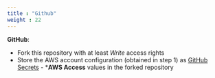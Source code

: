 ```yaml
---
title : "Github"
weight : 22
---
```


**GitHub**:
- Fork this repository with at least _Write_ access rights
- Store the AWS account configuration (obtained in step 1) as
    [GitHub Secrets](https://docs.github.com/en/actions/security-guides/encrypted-secrets) - ***AWS Access** values in the forked repository
